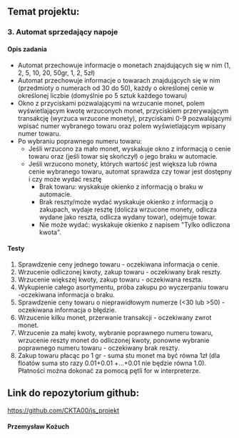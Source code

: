 ## Temat projektu:
### 3. Automat sprzedający napoje
#### Opis zadania
- Automat przechowuje informacje o monetach znajdujących się w nim (1, 2, 5,
10, 20, 50gr, 1, 2, 5zł)
- Automat przechowuje informacje o towarach znajdujących się w nim (przedmioty o numerach od 30 do 50), każdy o określonej cenie w określonej liczbie (domyślnie po 5 sztuk każdego towaru)
- Okno z przyciskami pozwalającymi na wrzucanie monet, polem wyświetlającym kwotę wrzuconych monet, przyciskiem przerywającym transakcję (wyrzuca wrzucone monety), przyciskami 0-9 pozwalającymi wpisać numer wybranego towaru oraz polem wyświetlającym wpisany numer towaru.
- Po wybraniu poprawnego numeru towaru:
    - Jeśli wrzucono za mało monet, wyskakuje okno z informacją o cenie towaru
oraz (jeśli towar się skończył) o jego braku w automacie.
    - Jeśli wrzucono monety, których wartość jest większa lub równa cenie wybranego
towaru, automat sprawdza czy towar jest dostępny i czy może wydać resztę
        - Brak towaru: wyskakuje okienko z informacją o braku w automacie.
        - Brak reszty/może wydać wyskakuje okienko z informacją o
zakupach, wydaje resztę (dolicza wrzucone monety, odlicza wydane
jako reszta, odlicza wydany towar), odejmuje towar.
        - Nie może wydać: wyskakuje okienko z napisem "Tylko odliczona kwota".

#### Testy
1. Sprawdzenie ceny jednego towaru - oczekiwana informacja o cenie.
2. Wrzucenie odliczonej kwoty, zakup towaru - oczekiwany brak reszty.
3. Wrzucenie większej kwoty, zakup towaru - oczekiwana reszta.
4. Wykupienie całego asortymentu, próba zakupu po wyczerpaniu towaru \-oczekiwana informacja o braku.
5. Sprawdzenie ceny towaru o nieprawidłowym numerze (<30 lub >50) \- oczekiwana informacja o błędzie.
6. Wrzucenie kilku monet, przerwanie transakcji - oczekiwany zwrot monet.
7. Wrzucenie za małej kwoty, wybranie poprawnego numeru towaru, wrzucenie reszty monet do odliczonej kwoty, ponowne wybranie poprawnego numeru towaru \- oczekiwany brak reszty.
8. Zakup towaru płacąc po 1 gr - suma stu monet ma być równa 1zł (dla floatów suma sto razy 0.01+0.01 +...+0.01 nie będzie równa 1.0). Płatności można dokonać za pomocą pętli for w interpreterze.

## Link do repozytorium github:
https://github.com/CKTA00/js_projekt

#### Przemysław Kożuch
